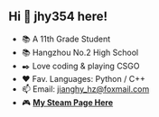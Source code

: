 ## Hi 👋 jhy354 here!
* 📚 A 11th Grade Student 
* 📚 Hangzhou No.2 High School
* ✒️ Love coding & playing CSGO
* ❤️ Fav. Languages: Python / C++
* 📫 Email: jianghy_hz@foxmail.com
* 🎮 [**My Steam Page Here**](https://steamcommunity.com/id/jhy_j/)

